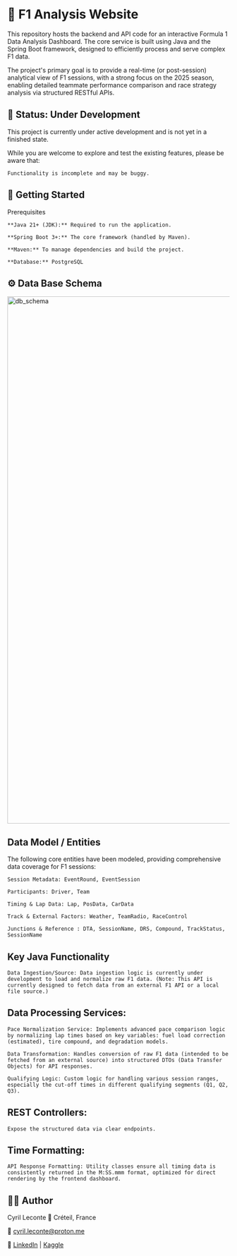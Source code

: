 # 🏁 F1 Analysis Website

This repository hosts the backend and API code for an interactive Formula 1 Data Analysis Dashboard. The core service is built using Java and the Spring Boot framework, designed to efficiently process and serve complex F1 data.

The project's primary goal is to provide a real-time (or post-session) analytical view of F1 sessions, with a strong focus on the 2025 season, enabling detailed teammate performance comparison and race strategy analysis via structured RESTful APIs.

## 🚧 Status: Under Development

This project is currently under active development and is not yet in a finished state.

While you are welcome to explore and test the existing features, please be aware that:

    Functionality is incomplete and may be buggy.

## 🚀 Getting Started

Prerequisites
    
    **Java 21+ (JDK):** Required to run the application.
    
    **Spring Boot 3+:** The core framework (handled by Maven).
    
    **Maven:** To manage dependencies and build the project.
    
    **Database:** PostgreSQL

## ⚙️ Data Base Schema
    
<img width="2131" height="1196" alt="db_schema" src="https://github.com/user-attachments/assets/63689770-4bf5-4ffb-a4cd-331737ed2bb8" />
    
## Data Model / Entities

The following core entities have been modeled, providing comprehensive data coverage for F1 sessions:

    Session Metadata: EventRound, EventSession
    
    Participants: Driver, Team
    
    Timing & Lap Data: Lap, PosData, CarData

    Track & External Factors: Weather, TeamRadio, RaceControl

    Junctions & Reference : DTA, SessionName, DRS, Compound, TrackStatus, SessionName

## Key Java Functionality
    
    Data Ingestion/Source: Data ingestion logic is currently under development to load and normalize raw F1 data. (Note: This API is currently designed to fetch data from an external F1 API or a local file source.)

## Data Processing Services:

    Pace Normalization Service: Implements advanced pace comparison logic by normalizing lap times based on key variables: fuel load correction (estimated), tire compound, and degradation models.
    
    Data Transformation: Handles conversion of raw F1 data (intended to be fetched from an external source) into structured DTOs (Data Transfer Objects) for API responses.
    
    Qualifying Logic: Custom logic for handling various session ranges, especially the cut-off times in different qualifying segments (Q1, Q2, Q3).

## REST Controllers:

    Expose the structured data via clear endpoints.

## Time Formatting:
    
    API Response Formatting: Utility classes ensure all timing data is consistently returned in the M:SS.mmm format, optimized for direct rendering by the frontend dashboard.

## 👨‍💻 Author

Cyril Leconte 📍 Créteil, France

📧 cyril.leconte@proton.me

🔗 [LinkedIn](https://www.linkedin.com/in/cyril-leconte/) | [Kaggle](https://www.kaggle.com/cyrilleconte)
